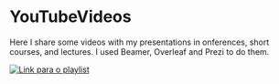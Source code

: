 # YouTubeVideos


Here I share some videos with my presentations in onferences, short courses, and lectures. I used Beamer, Overleaf and Prezi to do them. 

[![Link para o playlist](https://img.youtube.com/vi/94F5kn6jYFs/default.jpg)](https://youtube.com/playlist?list=PLzoH-bCrUIJrDtsL-EWoOOgfHqAC6t6QD)
